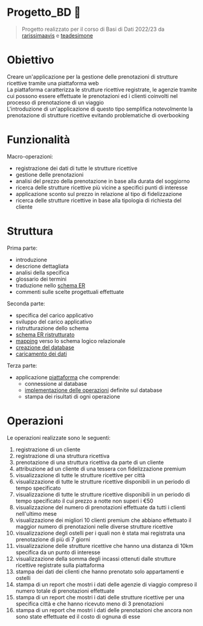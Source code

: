 # Progetto_BD :purple_heart:
> Progetto realizzato per il corso di Basi di Dati 2022/23 da [rarissimaavis](https://github.com/rarissimaavis) e [teadesimone](https://github.com/teadesimone)

# Obiettivo
Creare un'applicazione per la gestione delle prenotazioni di strutture ricettive tramite una piattaforma web \
La piattaforma caratterizza le strutture ricettive registrate, le agenzie tramite cui possono essere effettuate le prenotazioni ed i clienti coinvolti nel processo di prenotazione di un viaggio \
L'introduzione di un'applicazione di questo tipo semplifica notevolmente la prenotazione di strutture ricettive evitando problematiche di overbooking

# Funzionalità 
Macro-operazioni:
- registrazione dei dati di tutte le strutture ricettive
- gestione delle prenotazioni
- analisi del prezzo della prenotazione in base alla durata del soggiorno
- ricerca delle strutture ricettive più vicine a specifici punti di interesse
- applicazione sconto sul prezzo in relazione al tipo di fidelizzazione
- ricerca delle strutture ricettive in base alla tipologia di richiesta del cliente

# Struttura
Prima parte:
- introduzione
- descrione dettagliata
- analisi della specifica
- glossario dei termini
- traduzione nello [schema ER](https://github.com/rarissimaavis/Progetto_BD/blob/main/schemi/schema_ER.svg)
- commenti sulle scelte progettuali effettuate 

Seconda parte:
- specifica del carico applicativo
- sviluppo del carico applicativo
- ristrutturazione dello schema
- [schema ER ristrutturato](https://github.com/rarissimaavis/Progetto_BD/blob/main/schemi/schema_ER_ristrutturato.svg)
- [mapping](https://github.com/rarissimaavis/Progetto_BD/blob/main/schemi/mapping.svg) verso lo schema logico relazionale
- [creazione del database](https://github.com/rarissimaavis/Progetto_BD/blob/main/database/database.sql)
- [caricamento dei dati](https://github.com/rarissimaavis/Progetto_BD/blob/main/database/insert.sql)

Terza parte:
- applicazione [piattaforma](https://github.com/rarissimaavis/Progetto_BD/tree/main/piattaforma) che comprende:
  - connessione al database
  - [implementazione delle operazioni](https://github.com/rarissimaavis/Progetto_BD/blob/main/database/query.sql) definite sul database
  - stampa dei risultati di ogni operazione

# Operazioni
Le operazioni realizzate sono le seguenti:
1. registrazione di un cliente
2. registrazione di una struttura ricettiva
3. prenotazione di una struttura ricettiva da parte di un cliente
4. attribuzione ad un cliente di una tessera con fidelizzazione premium
5. visualizzazione di tutte le strutture ricettive per città
6. visualizzazione di tutte le strutture ricettive disponibili in un periodo di tempo specificato
7. visualizzazione di tutte le strutture ricettive disponibili in un periodo di tempo specificato il cui prezzo a notte non superi i €50
8. visualizzazione del numero di prenotazioni effettuate da tutti i clienti nell'ultimo mese
9. visualizzazione dei migliori 10 clienti premium che abbiano effettuato il maggior numero di prenotazioni nelle diverse strutture ricettive
10. visualizzazione degli ostelli per i quali non è stata mai registrata una prenotazione di più di 7 giorni
11. visualizzazione delle strutture ricettive che hanno una distanza di 10km specifica da un punto di interesse
12. visualizzazione della somma degli incassi ottenuti dalle strutture ricettive registrate sulla piattaforma 
13. stampa dei dati dei clienti che hanno prenotato solo appartamenti e ostelli
14. stampa di un report che mostri i dati delle agenzie di viaggio compreso il numero totale di prenotazioni effettuate
15. stampa di un report che mostri i dati delle strutture ricettive per una specifica città e che hanno ricevuto meno di 3 prenotazioni
16. stampa di un report che mostri i dati delle prenotazioni che ancora non sono state effettuate ed il costo di ognuna di esse

